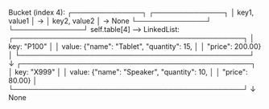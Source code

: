 Bucket (index 4):
    ┌──────────────┐     ┌──────────────┐
    │ key1, value1 │ →   │ key2, value2 │ → None
    └──────────────┘     └──────────────┘
self.table[4] --> LinkedList:
    ┌──────────────────────────────────────────────┐
    │ key: "P100"                                  │
    │ value: {"name": "Tablet", "quantity": 15,    │
    │         "price": 200.00}                     │
    └──────────────────────────────────────────────┘
             ↓
    ┌──────────────────────────────────────────────┐
    │ key: "X999"                                  │
    │ value: {"name": "Speaker", "quantity": 10,   │
    │         "price": 80.00}                      │
    └──────────────────────────────────────────────┘
             ↓
           None
